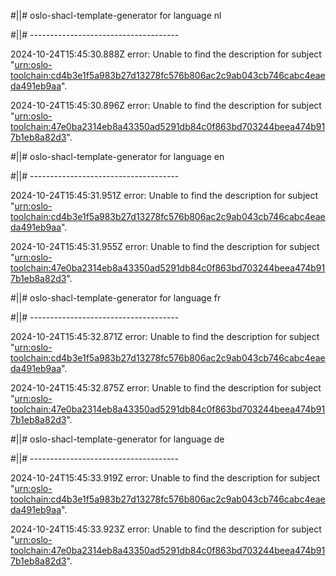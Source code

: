 #||# oslo-shacl-template-generator for language nl  

#||# -------------------------------------  

2024-10-24T15:45:30.888Z error: Unable to find the description for subject "[urn:oslo-toolchain:cd4b3e1f5a983b27d13278fc576b806ac2c9ab043cb746cabc4eaeda491eb9aa](all-kindfiche-ap.jsonld#L3280)".

2024-10-24T15:45:30.896Z error: Unable to find the description for subject "[urn:oslo-toolchain:47e0ba2314eb8a43350ad5291db84c0f863bd703244beea474b917b1eb8a82d3](all-kindfiche-ap.jsonld#L3429)".

#||# oslo-shacl-template-generator for language en  

#||# -------------------------------------  

2024-10-24T15:45:31.951Z error: Unable to find the description for subject "[urn:oslo-toolchain:cd4b3e1f5a983b27d13278fc576b806ac2c9ab043cb746cabc4eaeda491eb9aa](all-kindfiche-ap.jsonld#L3280)".

2024-10-24T15:45:31.955Z error: Unable to find the description for subject "[urn:oslo-toolchain:47e0ba2314eb8a43350ad5291db84c0f863bd703244beea474b917b1eb8a82d3](all-kindfiche-ap.jsonld#L3429)".

#||# oslo-shacl-template-generator for language fr  

#||# -------------------------------------  

2024-10-24T15:45:32.871Z error: Unable to find the description for subject "[urn:oslo-toolchain:cd4b3e1f5a983b27d13278fc576b806ac2c9ab043cb746cabc4eaeda491eb9aa](all-kindfiche-ap.jsonld#L3280)".

2024-10-24T15:45:32.875Z error: Unable to find the description for subject "[urn:oslo-toolchain:47e0ba2314eb8a43350ad5291db84c0f863bd703244beea474b917b1eb8a82d3](all-kindfiche-ap.jsonld#L3429)".

#||# oslo-shacl-template-generator for language de  

#||# -------------------------------------  

2024-10-24T15:45:33.919Z error: Unable to find the description for subject "[urn:oslo-toolchain:cd4b3e1f5a983b27d13278fc576b806ac2c9ab043cb746cabc4eaeda491eb9aa](all-kindfiche-ap.jsonld#L3280)".

2024-10-24T15:45:33.923Z error: Unable to find the description for subject "[urn:oslo-toolchain:47e0ba2314eb8a43350ad5291db84c0f863bd703244beea474b917b1eb8a82d3](all-kindfiche-ap.jsonld#L3429)".

